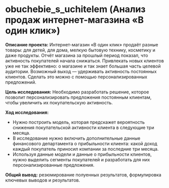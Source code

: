 # obuchebie_s_uchitelem (Анализ продаж интернет-магазина «В один клик»)
**Описание проекта:** Интернет-магазин «В один клик» продаёт разные товары: для детей, для дома, мелкую бытовую технику, косметику и даже продукты. Отчёт магазина за прошлый период показал, что активность покупателей начала снижаться. Привлекать новых клиентов уже не так эффективно: о магазине и так знает большая часть целевой аудитории. Возможный выход — удерживать активность постоянных клиентов. Сделать это можно с помощью персонализированных предложений.

**Цель исследования:** Необходимо разработать решение, которое позволит персонализировать предложения постоянным клиентам, чтобы увеличить их покупательскую активность.

**Ход исследования:**

- Нужно построить модель, которая предскажет вероятность снижения покупательской активности клиента в следующие три месяца.
- В исследование нужно включить дополнительные данные финансового департамента о прибыльности клиента: какой доход каждый покупатель приносил компании за последние три месяца.
- Используя данные модели и данные о прибыльности клиентов, нужно выделить сегменты покупателей и разработать для них персонализированные предложения.

**Общий вывод:** резюмирование полуенных результатов, формулировка ключевых выводов и результатов.
